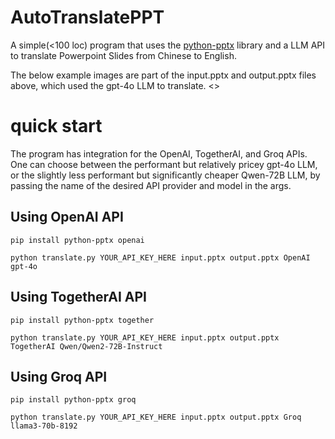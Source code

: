 # AutoTranslatePPT

A simple(<100 loc) program that uses the [python-pptx](https://github.com/scanny/python-pptx) library and a LLM API to translate Powerpoint Slides from Chinese to English. 

The below example images are part of the input.pptx and output.pptx files above, which used the gpt-4o LLM to translate.
<>
# quick start
The program has integration for the OpenAI, TogetherAI, and Groq APIs. One can choose between the performant but relatively pricey gpt-4o LLM, or the slightly less performant but significantly cheaper Qwen-72B LLM, by passing the name of the desired API provider and model in the args.
## Using OpenAI API
```
pip install python-pptx openai
```
```
python translate.py YOUR_API_KEY_HERE input.pptx output.pptx OpenAI gpt-4o 
```
## Using TogetherAI API
```
pip install python-pptx together
```
```
python translate.py YOUR_API_KEY_HERE input.pptx output.pptx TogetherAI Qwen/Qwen2-72B-Instruct
```
## Using Groq API
```
pip install python-pptx groq
```
```
python translate.py YOUR_API_KEY_HERE input.pptx output.pptx Groq llama3-70b-8192
```
